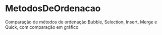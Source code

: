 # MetodosDeOrdenacao
Comparação de métodos de ordenação Bubble, Selection, Insert, Merge e Quick, com comparação em gráfico
